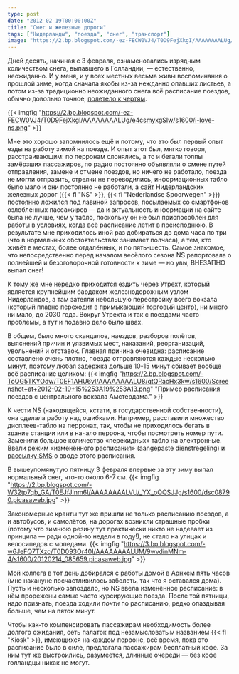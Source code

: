 ```yaml
---
type: post
date: "2012-02-19T00:00:00Z"
title: "Снег и железные дороги"
tags: ["Нидерланды", "поезда", "снег", "транспорт"]
image: "https://2.bp.blogspot.com/-ez-FECW0VJ4/T0D9FejXkgI/AAAAAAAALUg/e4csmyxgSIw/s1600/i-love-ns.png"
---
```


Дней десять, начиная с 3 февраля, ознаменовались изрядным количеством снега, выпавшего в Голландии, — естественно, неожиданно. И у меня, и у всех местных весьма живы воспоминания о прошлой зиме, когда сначала якобы из-за нежданно опавших листьев, а потом из-за традиционно неожиданного снега всё расписание поездов, обычно довольно точное, [полетело к чертям](http://www.dutchnews.nl/news/archives/2010/12/railway_problems_in_spotlight.php).

<!--more-->

{{< imgfig "https://2.bp.blogspot.com/-ez-FECW0VJ4/T0D9FejXkgI/AAAAAAAALUg/e4csmyxgSIw/s1600/i-love-ns.png" >}}

Мне это хорошо запомнилось ещё и потому, что это был первый опыт езды на работу зимой на поезде. И опыт этот был, мягко говоря, расстраивающим: по перронам слонялись, а то и бегали толпы замёрзших пассажиров, по радио постоянно объявляли о смене путей отправления, замене и отмене поездов, но ничего не работало, поезда не могли отправить, стрелки не переводились, информационных табло было мало и они постоянно не работали, а [сайт](http://www.ns.nl/) Нидерландских железных дорог ({{< fl "NS" >}}, {{< fl "Nederlandse Spoorwegen" >}}) постоянно ложился под лавиной запросов, посылаемых со смартфонов озлобленных пассажиров — да и актуальность информации на сайте была не лучше, чем у табло, поскольку он не был приспособлен для работы в условиях, когда всё расписание летит в преисподнюю. В результате мне приходилось иной раз добираться до дома часа по три (что в нормальных обстоятельствах занимает полчаса), а тем, кто живёт в местах, более отдалённых, и по пять-шесть. Самое знакомое, что непосредственно перед началом весёлого сезона NS рапортовала о полнейшей и безоговорочной готовности к зиме — но увы, ВНЕЗАПНО выпал снег!

К тому же мне нередко приходится ездить через Утрехт, который является крупнейшим ~~бардаком~~ железнодорожным узлом Нидерландов, а там затеяли небольшую перестройку всего вокзала (который плавно переходит в примыкающий торговый центр), ни много ни мало, до 2030 года. Вокруг Утрехта и так с поездами часто проблемы, а тут и подавно дело было швах.

В общем, было много скандалов, наездов, разборов полётов, выяснений причин и уязвимых мест, наказаний, реорганизаций, увольнений и отставок. Главная причина очевидна: расписание составлено очень плотно, поезда отправляются каждые несколько минут, поэтому любая задержка дольше 10-15 минут сбивает вообще всё расписание целиком:
{{< imgfig "https://2.bp.blogspot.com/-ToQG5TKYOdw/T0EF1AHU6vI/AAAAAAAALU8/qtQRacHx3kw/s1600/Screenshot+at+2012-02-19+15%253A19%253A13.png" "Пример расписания поездов с центрального вокзала Амстердама." >}}

К чести NS (находящейся, кстати, в государственной собственности), она сделала работу над ошибками. Например, расставили множество дисплеев-табло на перронах, так, чтобы не приходилось бегать в здание станции или в начало перрона, чтобы посмотреть номер пути. Заменили большое количество «перекидных» табло на электронные. Ввели режим «изменённого расписания» (aangepaste dienstregeling) и [рассылку SMS](http://www.ns.nl/reizigers/campagnes/ns-spoorbericht#ns-sms-alert) о вводе этого расписания.

В вышеупомянутую пятницу 3 февраля впервые за эту зиму выпал нормальный снег, что-то около 6-7 см.
{{< imgfig "https://2.bp.blogspot.com/-W32tp7qb_GA/T0EJfJInm6I/AAAAAAAALVU/_YX_oQQSJJg/s1600/dsc08790.picasaweb.jpg" >}}

Закономерные кранты тут же пришли не только расписанию поездов, а и автобусов, и самолётов, на дорогах возникли страшные пробки (потому что зимнюю резину тут практически никто не надевает из принципа — ради одной-то недели в году!), не стало на улицах и велосипедов с мопедами.
{{< imgfig "https://3.bp.blogspot.com/-w6JeFQ7TXzc/T0D093Or40I/AAAAAAAALUM/9wvdinMNm-4/s1600/20120214_085659.picasaweb.jpg" >}}

Мой коллега в тот день добирался с работы домой в Арнхем пять часов (мне накануне посчастливилось заболеть, так что я оставался дома). Пусть и несколько запоздало, но NS ввела изменённое расписание: в нём прорежены самые часто курсирующие поезда. После той пятницы, надо признать, поезда ходили *почти* по расписанию, редко опаздывая больше, чем на пяток минут.

Чтобы как-то компенсировать пассажирам необходимость более долгого ожидания, сеть палаток под незамысловатым названием {{< fl "Kiosk" >}}, имеющихся на каждом перроне, всё время, пока это расписание было в силе, предлагала пассажирам бесплатный кофе. За ним тут же выстроились, разумеется, длинные очереди — без кофе голландцы никак не могут.
